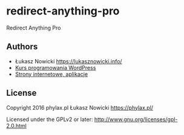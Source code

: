 # redirect-anything-pro
Redirect Anything Pro

## Authors
* Łukasz Nowicki <https://lukasznowicki.info/>
* [Kurs programowania WordPress](https://wpkurs.pl/)
* [Strony internetowe, aplikacje](https://phylax.pl/)



## License
Copyright 2016 phylax.pl Łukasz Nowicki
<https://phylax.pl/>

Licensed under the GPLv2 or later: <http://www.gnu.org/licenses/gpl-2.0.html>
